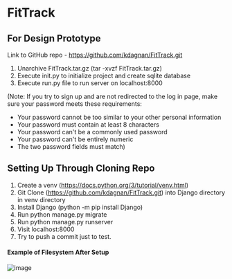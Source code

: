 # FitTrack

## For Design Prototype
Link to GitHub repo - https://github.com/kdagnan/FitTrack.git
1. Unarchive FitTrack.tar.gz (tar -xvzf FitTrack.tar.gz)
2. Execute init.py to initialize project and create sqlite database
3. Execute run.py file to run server on localhost:8000

(Note: If you try to sign up and are not redirected to the log in page, make sure your password meets these requirements:
 - Your password cannot be too similar to your other personal information
 - Your password must contain at least 8 characters
 - Your password can't be a commonly used password
 - Your password can't be entirely numeric
 - The two password fields must match)

## Setting Up Through Cloning Repo
1. Create a venv (https://docs.python.org/3/tutorial/venv.html)
2. Git Clone (https://github.com/kdagnan/FitTrack.git) into Django directory in venv directory
3. Install Django (python -m pip install Django)
4. Run python manage.py migrate
5. Run python manage.py runserver
6. Visit localhost:8000
7. Try to push a commit just to test.

#### Example of Filesystem After Setup
![image](https://i.imgur.com/ZMN1sl0.png)

